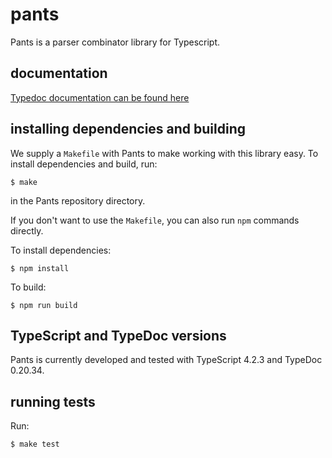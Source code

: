 # pants

Pants is a parser combinator library for Typescript.

## documentation

[Typedoc documentation can be found here](https://williams-cs.github.io/pants/)

## installing dependencies and building

We supply a `Makefile` with Pants to make working with this library easy. To install dependencies and build, run:

```
$ make
```

in the Pants repository directory.

If you don't want to use the `Makefile`, you can also run `npm` commands directly.

To install dependencies:

```
$ npm install
```

To build:

```
$ npm run build
```

## TypeScript and TypeDoc versions

Pants is currently developed and tested with TypeScript 4.2.3 and TypeDoc 0.20.34.

## running tests

Run:

```
$ make test
```
